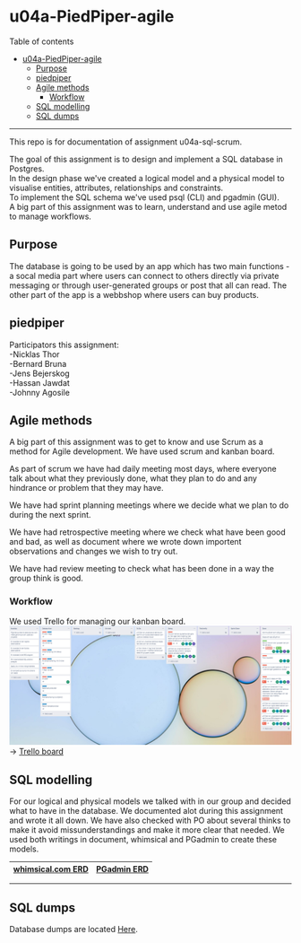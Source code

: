 # u04a-PiedPiper-agile 

Table of contents  

- [u04a-PiedPiper-agile](#u04a-piedpiper-agile)
  - [Purpose](#purpose)
  - [piedpiper](#piedpiper)
  - [Agile methods](#agile-methods)
    - [Workflow](#workflow)
  - [SQL modelling](#sql-modelling)
  - [SQL dumps](#sql-dumps)

___

This repo is for documentation of assignment u04a-sql-scrum.  
  
The goal of this assignment is to design and implement a SQL database in Postgres.  
In the design phase we've created a logical model and a physical model to visualise entities, attributes, relationships and constraints.  
To implement the SQL schema we've used psql (CLI) and pgadmin (GUI).  
A big part of this assignment was to learn, understand and use agile metod to manage workflows.  

## Purpose  

The database is going to be used by an app which has two main functions - a socal media part where users can connect to others directly via private messaging or through user-generated groups or post that all can read. The other part of the app is a webbshop where users can buy products.

## piedpiper 

Participators this assignment:  
-Nicklas Thor\
-Bernard Bruna\
-Jens Bejerskog\
-Hassan Jawdat\
-Johnny Agosile


## Agile methods  

A big part of this assignment was to get to know and use Scrum as a method for Agile development. We have used scrum and kanban board. 

As part of scrum we have had daily meeting most days, where everyone talk about what they previously done, what they plan to do and any hindrance or problem that they may have. 

We have had sprint planning meetings where we decide what we plan to do during the next sprint.

We have had retrospective meeting where we check what have been good and bad, as well as document where we wrote down importent observations and changes we wish to try out.

We have had review meeting to check what has been done in a way the group think is good.

### Workflow  

We used Trello for managing our kanban board.  
![Screenshot of our Trello board](trello.PNG)  
&rarr; [Trello board](https://trello.com/b/QheWWuGd/teamprojekt1)  

## SQL modelling  

For our logical and physical models we talked with in our group and decided what to have in the database. We documented alot during this assignment and wrote it all down. We have also checked with PO about several thinks to make it avoid missunderstandings and make it more clear that needed. We used both writings in document, whimsical and PGadmin to create these models.
  

|[whimsical.com ERD](whimsical_ERD.PNG)|[PGadmin ERD](PGadmin_ERD.PNG)|
|---|---|


___

## SQL dumps  

Database dumps are located [Here](Schema_piedpiper_backup_v2.sql).